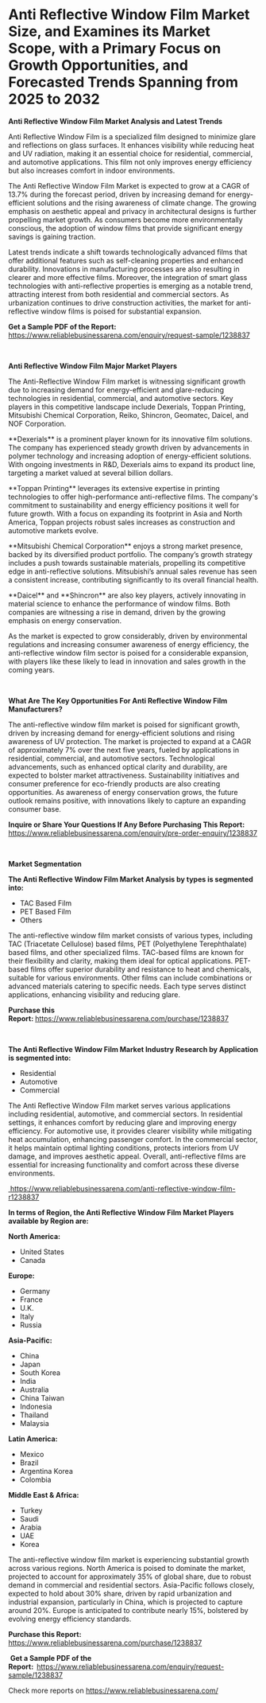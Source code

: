 <p><h1>Anti Reflective Window Film Market Size, and Examines its Market Scope, with a Primary Focus on Growth Opportunities, and Forecasted Trends Spanning from 2025 to 2032</h1></p><p><strong>Anti Reflective Window Film Market Analysis and Latest Trends</strong></p>
<p><p>Anti Reflective Window Film is a specialized film designed to minimize glare and reflections on glass surfaces. It enhances visibility while reducing heat and UV radiation, making it an essential choice for residential, commercial, and automotive applications. This film not only improves energy efficiency but also increases comfort in indoor environments.</p><p>The Anti Reflective Window Film Market is expected to grow at a CAGR of 13.7% during the forecast period, driven by increasing demand for energy-efficient solutions and the rising awareness of climate change. The growing emphasis on aesthetic appeal and privacy in architectural designs is further propelling market growth. As consumers become more environmentally conscious, the adoption of window films that provide significant energy savings is gaining traction.</p><p>Latest trends indicate a shift towards technologically advanced films that offer additional features such as self-cleaning properties and enhanced durability. Innovations in manufacturing processes are also resulting in clearer and more effective films. Moreover, the integration of smart glass technologies with anti-reflective properties is emerging as a notable trend, attracting interest from both residential and commercial sectors. As urbanization continues to drive construction activities, the market for anti-reflective window films is poised for substantial expansion.</p></p>
<p><strong>Get a Sample PDF of the Report:&nbsp;</strong> <a href="https://www.reliablebusinessarena.com/enquiry/request-sample/1238837?utm_campaign=3294&utm_medium=2&utm_source=Github&utm_content=ia&utm_term=02042025&utm_id=anti-reflective-window-film">https://www.reliablebusinessarena.com/enquiry/request-sample/1238837</a></p>
<p>&nbsp;</p>
<p><strong>Anti Reflective Window Film Major Market Players</strong></p>
<p><p>The Anti-Reflective Window Film market is witnessing significant growth due to increasing demand for energy-efficient and glare-reducing technologies in residential, commercial, and automotive sectors. Key players in this competitive landscape include Dexerials, Toppan Printing, Mitsubishi Chemical Corporation, Reiko, Shincron, Geomatec, Daicel, and NOF Corporation.</p><p>**Dexerials** is a prominent player known for its innovative film solutions. The company has experienced steady growth driven by advancements in polymer technology and increasing adoption of energy-efficient solutions. With ongoing investments in R&D, Dexerials aims to expand its product line, targeting a market valued at several billion dollars.</p><p>**Toppan Printing** leverages its extensive expertise in printing technologies to offer high-performance anti-reflective films. The company's commitment to sustainability and energy efficiency positions it well for future growth. With a focus on expanding its footprint in Asia and North America, Toppan projects robust sales increases as construction and automotive markets evolve.</p><p>**Mitsubishi Chemical Corporation** enjoys a strong market presence, backed by its diversified product portfolio. The company’s growth strategy includes a push towards sustainable materials, propelling its competitive edge in anti-reflective solutions. Mitsubishi’s annual sales revenue has seen a consistent increase, contributing significantly to its overall financial health.</p><p>**Daicel** and **Shincron** are also key players, actively innovating in material science to enhance the performance of window films. Both companies are witnessing a rise in demand, driven by the growing emphasis on energy conservation.</p><p>As the market is expected to grow considerably, driven by environmental regulations and increasing consumer awareness of energy efficiency, the anti-reflective window film sector is poised for a considerable expansion, with players like these likely to lead in innovation and sales growth in the coming years.</p></p>
<p>&nbsp;</p>
<p><strong>What Are The Key Opportunities For Anti Reflective Window Film Manufacturers?</strong></p>
<p><p>The anti-reflective window film market is poised for significant growth, driven by increasing demand for energy-efficient solutions and rising awareness of UV protection. The market is projected to expand at a CAGR of approximately 7% over the next five years, fueled by applications in residential, commercial, and automotive sectors. Technological advancements, such as enhanced optical clarity and durability, are expected to bolster market attractiveness. Sustainability initiatives and consumer preference for eco-friendly products are also creating opportunities. As awareness of energy conservation grows, the future outlook remains positive, with innovations likely to capture an expanding consumer base.</p></p>
<p><strong>Inquire or Share Your Questions If Any Before Purchasing This Report:</strong> <a href="https://www.reliablebusinessarena.com/enquiry/pre-order-enquiry/1238837?utm_campaign=3294&utm_medium=2&utm_source=Github&utm_content=ia&utm_term=02042025&utm_id=anti-reflective-window-film">https://www.reliablebusinessarena.com/enquiry/pre-order-enquiry/1238837</a></p>
<p>&nbsp;</p>
<p><strong>Market Segmentation</strong></p>
<p><strong>The Anti Reflective Window Film Market Analysis by types is segmented into:</strong></p>
<p><ul><li>TAC Based Film</li><li>PET Based Film</li><li>Others</li></ul></p>
<p><p>The anti-reflective window film market consists of various types, including TAC (Triacetate Cellulose) based films, PET (Polyethylene Terephthalate) based films, and other specialized films. TAC-based films are known for their flexibility and clarity, making them ideal for optical applications. PET-based films offer superior durability and resistance to heat and chemicals, suitable for various environments. Other films can include combinations or advanced materials catering to specific needs. Each type serves distinct applications, enhancing visibility and reducing glare.</p></p>
<p><strong>Purchase this Report:&nbsp;</strong><a href="https://www.reliablebusinessarena.com/purchase/1238837?utm_campaign=3294&utm_medium=2&utm_source=Github&utm_content=ia&utm_term=02042025&utm_id=anti-reflective-window-film">https://www.reliablebusinessarena.com/purchase/1238837</a></p>
<p>&nbsp;</p>
<p><strong>The Anti Reflective Window Film Market Industry Research by Application is segmented into:</strong></p>
<p><ul><li>Residential</li><li>Automotive</li><li>Commercial</li></ul></p>
<p><p>The Anti Reflective Window Film market serves various applications including residential, automotive, and commercial sectors. In residential settings, it enhances comfort by reducing glare and improving energy efficiency. For automotive use, it provides clearer visibility while mitigating heat accumulation, enhancing passenger comfort. In the commercial sector, it helps maintain optimal lighting conditions, protects interiors from UV damage, and improves aesthetic appeal. Overall, anti-reflective films are essential for increasing functionality and comfort across these diverse environments.</p></p>
<p><a href="https://www.reliablebusinessarena.com/anti-reflective-window-film-r1238837?utm_campaign=3294&utm_medium=2&utm_source=Github&utm_content=ia&utm_term=02042025&utm_id=anti-reflective-window-film">&nbsp;https://www.reliablebusinessarena.com/anti-reflective-window-film-r1238837</a></p>
<p><strong>In terms of Region, the Anti Reflective Window Film Market Players available by Region are:</strong></p>
<p>
    <p> <strong> North America: </strong>
        <ul>
            <li>United States</li>
            <li>Canada</li>
        </ul>
        </p> 
    <p> <strong> Europe: </strong>
        <ul>
            <li>Germany</li>
            <li>France</li>
            <li>U.K.</li>
            <li>Italy</li>
            <li>Russia</li>
        </ul>
        </p> 
    <p> <strong> Asia-Pacific: </strong>
        <ul>
            <li>China</li>
            <li>Japan</li>
            <li>South Korea</li>
            <li>India</li>
            <li>Australia</li>
            <li>China Taiwan</li>
            <li>Indonesia</li>
            <li>Thailand</li>
            <li>Malaysia</li>
        </ul>
        </p> 
    <p> <strong> Latin America: </strong>
        <ul>
            <li>Mexico</li>
            <li>Brazil</li>
            <li>Argentina Korea</li>
            <li>Colombia</li>
        </ul>
        </p> 
    <p> <strong> Middle East & Africa: </strong>
        <ul>
            <li>Turkey</li>
            <li>Saudi</li>
            <li>Arabia</li>
            <li>UAE</li>
            <li>Korea</li>
        </ul>
    </p>
    </p>
<p><p>The anti-reflective window film market is experiencing substantial growth across various regions. North America is poised to dominate the market, projected to account for approximately 35% of global share, due to robust demand in commercial and residential sectors. Asia-Pacific follows closely, expected to hold about 30% share, driven by rapid urbanization and industrial expansion, particularly in China, which is projected to capture around 20%. Europe is anticipated to contribute nearly 15%, bolstered by evolving energy efficiency standards.</p></p>
<p><strong>Purchase this Report: </strong><a href="https://www.reliablebusinessarena.com/purchase/1238837?utm_campaign=3294&utm_medium=2&utm_source=Github&utm_content=ia&utm_term=02042025&utm_id=anti-reflective-window-film">https://www.reliablebusinessarena.com/purchase/1238837</a></p>
<p>&nbsp;<strong>Get a Sample PDF of the Report:&nbsp;&nbsp;</strong><a href="https://www.reliablebusinessarena.com/enquiry/request-sample/1238837?utm_campaign=3294&utm_medium=2&utm_source=Github&utm_content=ia&utm_term=02042025&utm_id=anti-reflective-window-film">https://www.reliablebusinessarena.com/enquiry/request-sample/1238837</a></p>
<p><strong></strong></p>
<p>Check more reports on <a href="https://www.reliablebusinessarena.com/?utm_campaign=3294&utm_medium=2&utm_source=Github&utm_content=ia&utm_term=02042025&utm_id=anti-reflective-window-film">https://www.reliablebusinessarena.com/</a></p>